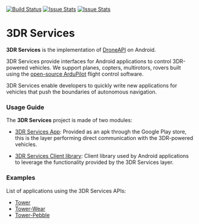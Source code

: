 [![Build Status](https://travis-ci.org/DroidPlanner/3DRServices.svg?branch=master)](https://travis-ci.org/DroidPlanner/3DRServices)
[![Issue Stats](http://issuestats.com/github/DroidPlanner/3DRServices/badge/pr)](http://issuestats.com/github/DroidPlanner/3DRServices)
[![Issue Stats](http://issuestats.com/github/DroidPlanner/3DRServices/badge/issue)](http://issuestats.com/github/DroidPlanner/3DRServices)

# 3DR Services
**3DR Services** is the implementation of [DroneAPI](https://developer.3drobotics.com/) on Android.

3DR Services provide interfaces for Android applications to control 3DR-powered vehicles. We
support planes, copters, multirotors, rovers built using the [open-source ArduPilot](https://github.com/diydrones/ardupilot) flight
control software.

3DR Services enable developers to quickly write new applications for vehicles that push the
boundaries of autonomous navigation.

### Usage Guide
The **3DR Services** project is made of two modules:
* [3DR Services App](https://github.com/DroidPlanner/3DRServices/tree/master/ServiceApp):
Provided as an apk through the Google Play store, this is the layer performing direct
communication with the 3DR-powered vehicles.

* [3DR Services Client library](https://droidplanner.github.io/3DRServices/):
Client library used by Android applications to leverage the functionality provided by the 3DR
Services layer.

### Examples
List of applications using the 3DR Services APIs:
* [Tower](https://github.com/DroidPlanner/droidplanner)
* [Tower-Wear](https://github.com/DroidPlanner/tower-wear)
* [Tower-Pebble](https://github.com/DroidPlanner/dp-pebble)

